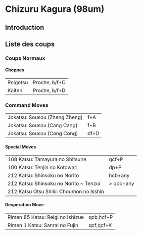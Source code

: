# Chizuru Kagura (98um)

## Introduction

## Liste des coups

### Coups Normaux

#### Choppes

|          |               |
|----------|---------------|
| Reigetsu | Proche, b/f+C |
| Kaiten   | Proche, b/f+D |

### Command Moves

|                               |      |
|-------------------------------|------|
| Jokatsu: Sousou (Zheng Zheng) | f+A  |
| Jokatsu: Sousou (Cang Cang)   | f+B  |
| Jokatsu: Sousou (Cong Cong)   | df+D |

#### Special Moves

|                                         |            |
|-----------------------------------------|------------|
| 108 Katsu: Tamayura no Shitsune         | qcf+P      |
| 100 Katsu: Tenjin no Kotowari           | dp+P       |
| 212 Katsu: Shinsoku no Norito           | hcb+any    |
| 212 Katsu: Shinsoku no Norito \~ Tenzui | \> qcb+any |
| 212 Katsu Otsu Shiki: Choumon no Isshin |            |

#### Desperation Move

|                                  |           |
|----------------------------------|-----------|
| Rimen 85 Katsu: Reigi no Ishizue | qcb,hcf+P |
| Rimen 1 Katsu: Sanrai no Fujin   | qcf,qcf+K |
